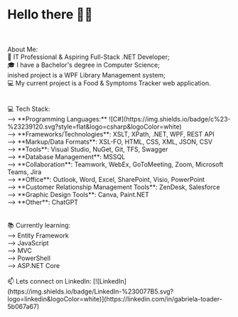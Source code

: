 # Hello there 👋🏽
<br>
<br>About Me:
<br>💼 IT Professional & Aspiring Full-Stack .NET Developer;
<br>🎓 I have a Bachelor's degree in Computer Science;
<br>inished project is a WPF Library Management system;
<br>💻 My current project is a Food & Symptoms Tracker web application.
<br>
<br>
<br>💻 Tech Stack:
<br>--> **Programming Languages:** ![C#](https://img.shields.io/badge/c%23-%23239120.svg?style=flat&logo=csharp&logoColor=white) 
<br>--> **Frameworks/Technologies**: XSLT, XPath, .NET, WPF, REST API
<br>--> **Markup/Data Formats**: XSL-FO, HTML, CSS, XML, JSON, CSV
<br>--> **Tools**: Visual Studio, NuGet, Git, TFS, Swagger
<br>--> **Database Management**: MSSQL
<br>--> **Collaboration**: Teamwork, WebEx, GoToMeeting, Zoom, Microsoft Teams, Jira
<br>--> **Office**: Outlook, Word, Excel, SharePoint, Visio, PowerPoint
<br>--> **Customer Relationship Management Tools**: ZenDesk, Salesforce
<br>--> **Graphic Design Tools**: Canva, Paint.NET
<br>--> **Other**: ChatGPT
<br>
<br>
<br>📚 Currently learning:
<br>--> Entity Framework
<br>--> JavaScript
<br>--> MVC
<br>--> PowerShell
<br>--> ASP.NET Core
<br>
<br>📫 Lets connect on LinkedIn: [![LinkedIn](https://img.shields.io/badge/LinkedIn-%230077B5.svg?logo=linkedin&logoColor=white)](https://linkedin.com/in/gabriela-toader-5b067a67) 
